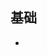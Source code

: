 ## 基础

- <script setup>写法会自动将所有顶级变量暴露给template使用
- 会重写图片路径
- public 目录 可以放静态资源 打包的时候 会被直接复制过去 开发的时候 可以直接使用 / 访问
- alias 配置路径别名
- 使用样式预处理器 只需要安装 less 或 sass 即可
- 样式自动加前缀 安装 autoprefixer